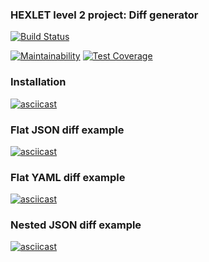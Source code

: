 ### HEXLET level 2 project: Diff generator
[![Build Status](https://travis-ci.org/ElHexio/project-lvl2-s361.svg?branch=master)](https://travis-ci.org/ElHexio/project-lvl2-s361)

[![Maintainability](https://api.codeclimate.com/v1/badges/c9f8a1ee8954c020cecb/maintainability)](https://codeclimate.com/github/ElHexio/project-lvl2-s361/maintainability)
[![Test Coverage](https://api.codeclimate.com/v1/badges/c9f8a1ee8954c020cecb/test_coverage)](https://codeclimate.com/github/ElHexio/project-lvl2-s361/test_coverage)

### Installation
[![asciicast](https://asciinema.org/a/yej0r1P5cPvrehOK6Ht4oqcRb.svg)](https://asciinema.org/a/yej0r1P5cPvrehOK6Ht4oqcRb)

### Flat JSON diff example
[![asciicast](https://asciinema.org/a/ZWbeAQCKcbrk8k9crGS8EnPzc.svg)](https://asciinema.org/a/ZWbeAQCKcbrk8k9crGS8EnPzc)

### Flat YAML diff example
[![asciicast](https://asciinema.org/a/ELCqCmPHg6xjbfAulCfCbKygE.svg)](https://asciinema.org/a/ELCqCmPHg6xjbfAulCfCbKygE)

### Nested JSON diff example
[![asciicast](https://asciinema.org/a/WPNtiJyeqy991QCzy2bB4LKUk.svg)](https://asciinema.org/a/WPNtiJyeqy991QCzy2bB4LKUk)
